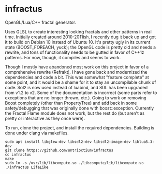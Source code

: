 # infractus
OpenGL/Lua/C++ fractal generator.

Uses GLSL to create interesting looking fractals and other patterns in real time. Initially created around 2010-2011ish, I recently dug it back up and got it to build on Debian 10 instead of Ubuntu 10. It's pretty ugly in its current state (BOOST_FOREACH, yuck); the OpenGL code is pretty old and needs a rewrite, and tons of functionality needs to be gutted in favor of C++1z patterns. For now, though, it compiles and seems to work.

Though I mostly have abandoned most work on this project in favor of a comprehensive rewrite (Refrakt), I have gone back and modernized the dependencies and code a bit. This was somewhat
"feature complete" at some point, and it would be a shame for it to stay an uncompilable chunk of code. Sol2 is now used instead of luabind, and SDL has been upgraded from v1.2 to v2. Some
of the documentation is incorrect (some parts refer to exceptions that are no longer thrown, etc.). Going to work on removing Boost completely (other than PropertyTree) and add back in
some safety/debugging that was originally done with boost::exception. Currently the Fractal Flame module does not work, but the rest do (but aren't as pretty or interactive as they once were).

To run, clone the project, and install the required dependencies. Building is done under clang via makefiles.
```
sudo apt install libglew-dev libsdl2-dev libsdl2-image-dev liblua5.3-dev
git clone https://github.com/untrioctium/infractus
cd infractus
make
sudo ln -s /usr/lib/libcompute.so ./libcompute/lib/libcompute.so
./infractus LifeLike
```
